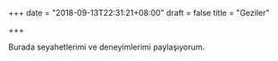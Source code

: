 ﻿+++
date = "2018-09-13T22:31:21+08:00"
draft = false
title = "Geziler"

+++

Burada seyahetlerimi ve deneyimlerimi paylaşıyorum.